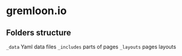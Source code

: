 # gremloon.io

## Folders structure

`_data` Yaml data files
`_includes` parts of pages
`_layouts` pages layouts